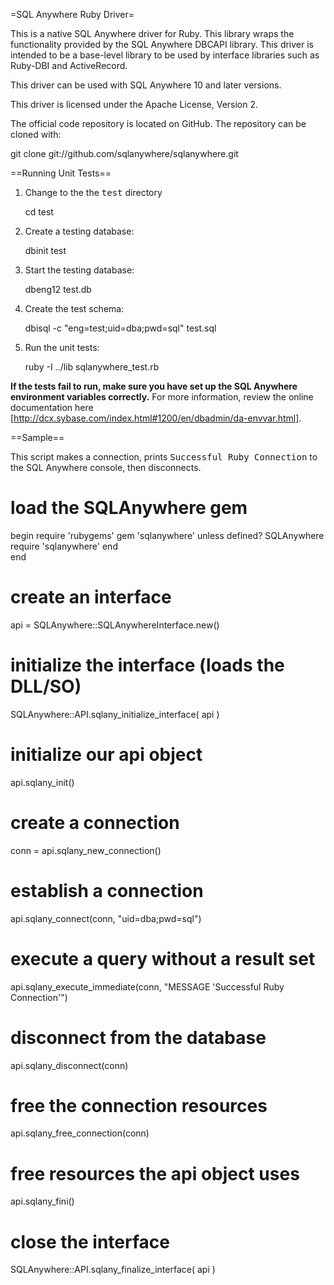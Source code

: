 =SQL Anywhere Ruby Driver=

This is a native SQL Anywhere driver for Ruby. This library wraps the 
functionality provided by the SQL Anywhere DBCAPI library. This driver
is intended to be a base-level library to be used by interface libraries
such as Ruby-DBI and ActiveRecord.

This driver can be used with SQL Anywhere 10 and later versions.

This driver is licensed under the Apache License, Version 2.

The official code repository is located on GitHub. The repository can be cloned with:

   git clone git://github.com/sqlanywhere/sqlanywhere.git

==Running Unit Tests==

1. Change to the the <tt>test</tt> directory

    cd test

2. Create a testing database:

    dbinit test

3. Start the testing database:

    dbeng12 test.db
 
4. Create the test schema:

    dbisql -c "eng=test;uid=dba;pwd=sql" test.sql

5. Run the unit tests:

    ruby -I ../lib sqlanywhere_test.rb

<b>If the tests fail to run, make sure you have set up the SQL Anywhere environment variables correctly.</b> For more information,
review the online documentation here [http://dcx.sybase.com/index.html#1200/en/dbadmin/da-envvar.html].

==Sample==

This script makes a connection, prints <tt>Successful Ruby Connection</tt> to the SQL
Anywhere console, then disconnects.
  
   # load the SQLAnywhere gem
   begin
     require 'rubygems'
     gem 'sqlanywhere'
     unless defined? SQLAnywhere
       require 'sqlanywhere'
     end    
   end

   # create an interface
   api = SQLAnywhere::SQLAnywhereInterface.new()

   # initialize the interface (loads the DLL/SO)
   SQLAnywhere::API.sqlany_initialize_interface( api )

   # initialize our api object
   api.sqlany_init()

   # create a connection
   conn = api.sqlany_new_connection()

   # establish a connection
   api.sqlany_connect(conn, "uid=dba;pwd=sql")

   # execute a query without a result set
   api.sqlany_execute_immediate(conn, "MESSAGE 'Successful Ruby Connection'")

   # disconnect from the database
   api.sqlany_disconnect(conn)

   # free the connection resources
   api.sqlany_free_connection(conn)

   # free resources the api object uses
   api.sqlany_fini()

   # close the interface
   SQLAnywhere::API.sqlany_finalize_interface( api )

